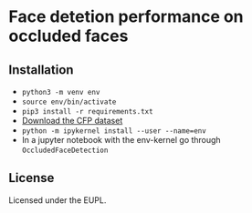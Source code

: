 # Face detetion performance on occluded faces

## Installation

- `python3 -m venv env`
- `source env/bin/activate`
- `pip3 install -r requirements.txt`
- [Download the CFP dataset](http://www.cfpw.io/)
- `python -m ipykernel install --user --name=env`
- In a jupyter notebook with the env-kernel go through `OccludedFaceDetection`

## License

Licensed under the EUPL.
